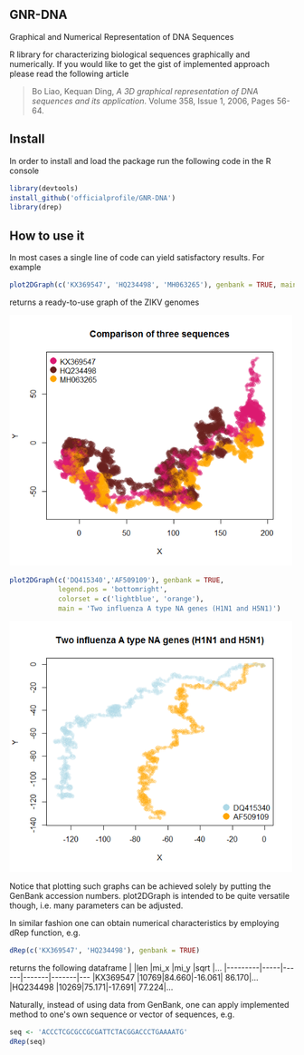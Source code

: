 ## GNR-DNA
Graphical and Numerical Representation of DNA Sequences

R library for characterizing biological sequences graphically and numerically. If you would like to get the gist of implemented approach please read the following article 
> Bo Liao, Kequan Ding, *A 3D graphical representation of DNA sequences and its application*. Volume 358, Issue 1, 2006, Pages 56-64.

## Install
In order to install and load the package run the following code in the R console

```r
library(devtools)
install_github('officialprofile/GNR-DNA')
library(drep)
```

## How to use it
In most cases a single line of code can yield satisfactory results. For example

```r
plot2DGraph(c('KX369547', 'HQ234498', 'MH063265'), genbank = TRUE, main = 'Comparison of three sequences')
```
returns a ready-to-use graph of the ZIKV genomes

<img src="img/example1.png" width="500px" />

```r
plot2DGraph(c('DQ415340','AF509109'), genbank = TRUE, 
            legend.pos = 'bottomright', 
            colorset = c('lightblue', 'orange'),
            main = 'Two influenza A type NA genes (H1N1 and H5N1)')
```

<img src="img/example2.png" width="500px" />

Notice that plotting such graphs can be achieved solely by putting the GenBank accession numbers. plot2DGraph is intended to be quite versatile though, i.e. many parameters can be adjusted.

In similar fashion one can obtain numerical characteristics by employing dRep function, e.g.
```r
dRep(c('KX369547', 'HQ234498'), genbank = TRUE)
```
returns the following dataframe
|         |len  |mi_x  |mi_y   |sqrt   |...
|---------|-----|------|-------|-------|---
|KX369547 |10769|84.660|-16.061| 86.170|...
|HQ234498 |10269|75.171|-17.691| 77.224|...

Naturally, instead of using data from GenBank, one can apply implemented method to one's own sequence or vector of sequences, e.g.
```r
seq <- 'ACCCTCGCGCCGCGATTCTACGGACCCTGAAAATG'
dRep(seq)
```
